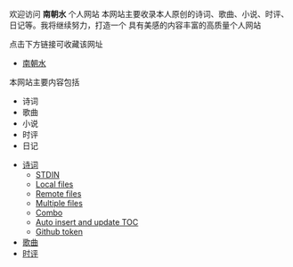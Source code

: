 欢迎访问 **南朝水** 个人网站
本网站主要收录本人原创的诗词、歌曲、小说、时评、日记等。我将继续努力，打造一个
具有美感的内容丰富的高质量个人网站

点击下方链接可收藏该网址

  * [南朝水](www.nanchaoshui.club)
  
本网站主要内容包括

  * 诗词
  * 歌曲
  * 小说
  * 时评
  * 日记
  
<!--ts-->
   * [诗词](#诗词)
      * [STDIN](#stdin)
      * [Local files](#local-files)
      * [Remote files](#remote-files)
      * [Multiple files](#multiple-files)
      * [Combo](#combo)
      * [Auto insert and update TOC](#auto-insert-and-update-toc)
      * [Github token](#github-token)
   * [歌曲](#歌曲)
   * [时评](#时评)
<!--te-->
